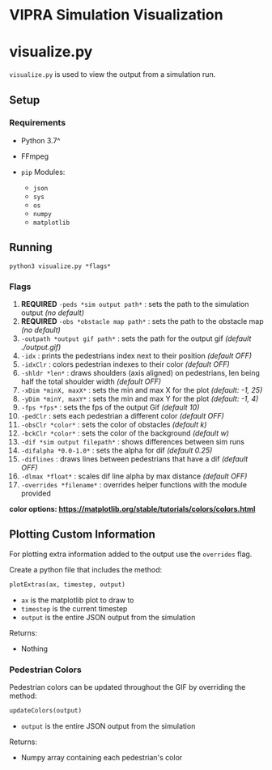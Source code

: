 
# VIPRA Simulation Visualization

# visualize.py

`visualize.py` is used to view the output from a simulation run.

## Setup

### Requirements

- Python 3.7^

- FFmpeg

- `pip` Modules:
  - `json`
  - `sys`
  - `os`
  - `numpy`
  - `matplotlib`


## Running

`python3 visualize.py *flags*`

### Flags

1. **REQUIRED** `-peds *sim output path*` : sets the path to the simulation output *(no default)*
2. **REQUIRED** `-obs *obstacle map path*` : sets the path to the obstacle map *(no default)*
3. `-outpath *output gif path*` : sets the path for the output gif *(default ./output.gif)*
4. `-idx` : prints the pedestrians index next to their position *(default OFF)*
5. `-idxClr` : colors pedestrian indexes to their color *(default OFF)*
6. `-shldr *len*` : draws shoulders (axis aligned) on pedestrians, len being half the total shoulder width *(default OFF)*
7. `-xDim *minX, maxX*` : sets the min and max X for the plot *(default: -1, 25)*
8. `-yDim *minY, maxY*` : sets the min and max Y for the plot *(default: -1, 4)*
9. `-fps *fps*` : sets the fps of the output Gif *(default 10)*
10. `-pedClr` : sets each pedestrian a different color *(default OFF)*
11. `-obsClr *color*` : sets the color of obstacles *(default k)*
12. `-bckClr *color*` : sets the color of the background *(default w)*
13. `-dif *sim output filepath*` : shows differences between sim runs
14. `-difalpha *0.0-1.0*` : sets the alpha for dif *(default 0.25)*
15. `-diflines` : draws lines between pedestrians that have a dif *(default OFF)*
16. `-dlmax *float*` : scales dif line alpha by max distance *(default OFF)*
17. `-overrides *filename*` : overrides helper functions with the module provided

**color options: https://matplotlib.org/stable/tutorials/colors/colors.html**

## Plotting Custom Information

For plotting extra information added to the output use the `overrides` flag.

Create a python file that includes the method:
```python
plotExtras(ax, timestep, output)
``` 
- `ax` is the matplotlib plot to draw to
- `timestep` is the current timestep
- `output` is the entire JSON output from the simulation

Returns:
- Nothing

### Pedestrian Colors 

Pedestrian colors can be updated throughout the GIF by overriding the method:
```python
updateColors(output)
```
- `output` is the entire JSON output from the simulation

Returns:
- Numpy array containing each pedestrian's color